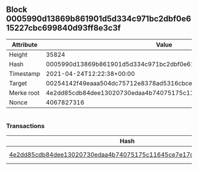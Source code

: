## Block 0005990d13869b861901d5d334c971bc2dbf0e615227cbc699840d93ff8e3c3f

Attribute | Value
--- | ---
Height | 35824
Hash | 0005990d13869b861901d5d334c971bc2dbf0e615227cbc699840d93ff8e3c3f
Timestamp | 2021-04-24T12:22:38+00:00
Target | 00254142f49eaaa504dc75712e8378ad5316cbcead634704b3734b6271167cc4
Merke root | 4e2dd85cdb84dee13020730edaa4b74075175c11645ce7e17d56236cadc89e19
Nonce | 4067827316

```

```

### Transactions

Hash | Amount
--- | ---
[4e2dd85cdb84dee13020730edaa4b74075175c11645ce7e17d56236cadc89e19](4e2dd85cdb84dee13020730edaa4b74075175c11645ce7e17d56236cadc89e19.md) | 10.00000000 SKEPTI 
